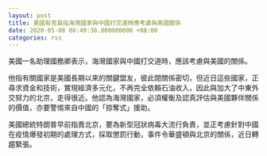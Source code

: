 ```yaml
---
layout: post
title: 美國有官員指海灣國家與中國打交道時應考慮與美國關係
date: 2020-05-08 06:49:38.000000000 +08:00
categories: rss
---
```


美國一名助理國務卿表示，海灣國家與中國打交道時，應該考慮與美國的關係。

他指有關國家是美國長期以來的關鍵盟友，彼此間關係密切，但近日這些國家，正尋求資金和技術，實現經濟多元化，不再完全依賴石油收入，因此與加大了中東外交努力的北京，走得很近。他認為海灣國家，必須權衡及認真評估與美國夥伴關係的價值，亦要警惕來自中國的「掠奪式」援助。

美國總統特朗普早前指責北京，要為新型冠狀病毒大流行負責，並正考慮針對中國在疫情爆發初期的處理方式，採取懲罰行動，事件令華盛頓與北京的關係，近日轉趨緊張。
